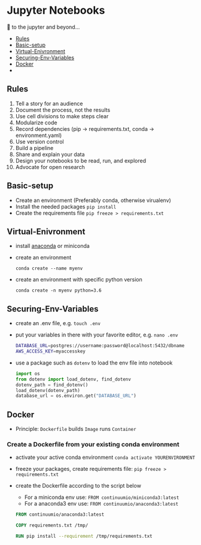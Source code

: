 # Jupyter Notebooks

:rocket: to the jupyter and beyond...

- [Rules](#Rules)
- [Basic-setup](#Basic-setup)
- [Virtual-Enivronment](#Virtual-Enivronment)
- [Securing-Env-Variables](#Securing-Env-Variables)
- [Docker](#Docker)
- [](#)


## Rules

1. Tell a story for an audience
2. Document the process, not the results
3. Use cell divisions to make steps clear
4. Modularize code
5. Record dependencies (pip -> requirements.txt, conda -> environment.yaml)
6. Use version control
7. Build a pipeline
8. Share and explain your data
9. Design your notebooks to be read, run, and explored
10. Advocate for open research

## Basic-setup

- Create an environment (Preferably conda, otherwise virualenv)
- Install the needed packages
   `pip install`
- Create the requirements file
   `pip freeze > requirements.txt`



## Virtual-Enivronment

- install <a href="https://docs.conda.io/projects/conda/en/latest/user-guide/install/index.html" rel="nofollow">anaconda</a> or miniconda

- create an environment

   `conda create --name myenv`  

- create an environment with specific python version

   `conda create -n myenv python=3.6`

## Securing-Env-Variables

- create an .env file, e.g. `touch .env`

- put your variables in there with your favorite editor, e.g. `nano .env`

   ```bash
   DATABASE_URL=postgres://username:password@localhost:5432/dbname
   AWS_ACCESS_KEY=myaccesskey
   ``` 


- use a package such as `dotenv` to load the env file into notebook

   ```python
   import os
   from dotenv import load_dotenv, find_dotenv
   dotenv_path = find_dotenv()
   load_dotenv(dotenv_path)
   database_url = os.environ.get("DATABASE_URL")
   ```

## Docker

- Principle: `Dockerfile` builds `Image` runs `Container`

### Create a Dockerfile from your existing conda environment

- activate your active conda environment `conda activate YOURENVIRONMENT`
- freeze your packages, create requirements file: `pip freeze > requirements.txt`
- create the Dockerfile according to the script below
  - For a miniconda env use: `FROM continuumio/miniconda3:latest`
  - For a anaconda3 env use: `FROM continuumio/anaconda3:latest`

   ```dockerfile
   FROM continuumio/anaconda3:latest

   COPY requirements.txt /tmp/

   RUN pip install --requirement /tmp/requirements.txt
   ```